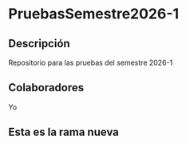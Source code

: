 # PruebasSemestre2026-1
## Descripción
Repositorio para las pruebas del semestre 2026-1
## Colaboradores
Yo
## Esta es la rama nueva
